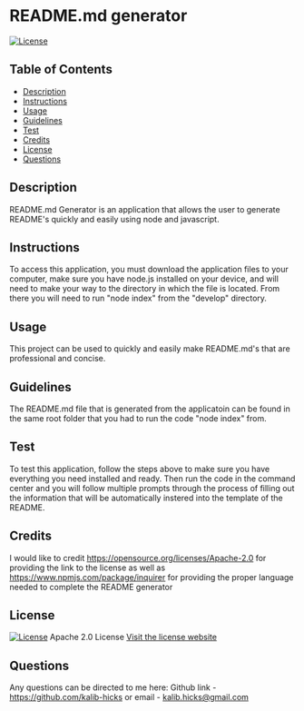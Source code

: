 
  # README.md generator
    
[![License](https://img.shields.io/badge/License-Apache%202.0-blue.svg)](https://opensource.org/licenses/Apache-2.0)

## Table of Contents
* [Description](#description)
* [Instructions](#instructions)
* [Usage](#usage)
* [Guidelines](#guidelines)
* [Test](#test)
* [Credits](#credits)
* [License](#license)
* [Questions](#questions)


## Description
README.md Generator is an application that allows the user to generate README's quickly and easily using node and javascript.

## Instructions
To access this application, you must download the application files to your computer, make sure you have node.js installed on your device, and will need to make your way to the directory in which the file is located. From there you will need to run "node index" from the "develop" directory.

## Usage
This project can be used to quickly and easily make README.md's that are professional and concise.

## Guidelines
The README.md file that is generated from the applicatoin can be found in the same root folder that you had to run the code "node index" from.

## Test
To test this application, follow the steps above to make sure you have everything you need installed and ready. Then run the code in the command center and you will follow multiple prompts through the process of filling out the information that will be automatically instered into the template of the README. 

## Credits
I would like to credit https://opensource.org/licenses/Apache-2.0 for providing the link to the license as well as https://www.npmjs.com/package/inquirer for providing the proper language needed to complete the README generator

## License
[![License](https://img.shields.io/badge/License-Apache%202.0-blue.svg)](https://opensource.org/licenses/Apache-2.0)
Apache 2.0 License
[Visit the license website](https://opensource.org/licenses/Apache-2.0)

## Questions
Any questions can be directed to me here: 
Github link - https://github.com/kalib-hicks
or
email - kalib.hicks@gmail.com


